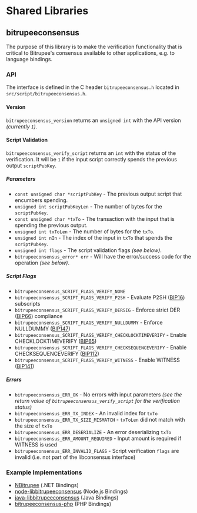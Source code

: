 Shared Libraries
================

## bitrupeeconsensus

The purpose of this library is to make the verification functionality that is critical to Bitrupee's consensus available to other applications, e.g. to language bindings.

### API

The interface is defined in the C header `bitrupeeconsensus.h` located in `src/script/bitrupeeconsensus.h`.

#### Version

`bitrupeeconsensus_version` returns an `unsigned int` with the API version *(currently `1`)*.

#### Script Validation

`bitrupeeconsensus_verify_script` returns an `int` with the status of the verification. It will be `1` if the input script correctly spends the previous output `scriptPubKey`.

##### Parameters
- `const unsigned char *scriptPubKey` - The previous output script that encumbers spending.
- `unsigned int scriptPubKeyLen` - The number of bytes for the `scriptPubKey`.
- `const unsigned char *txTo` - The transaction with the input that is spending the previous output.
- `unsigned int txToLen` - The number of bytes for the `txTo`.
- `unsigned int nIn` - The index of the input in `txTo` that spends the `scriptPubKey`.
- `unsigned int flags` - The script validation flags *(see below)*.
- `bitrupeeconsensus_error* err` - Will have the error/success code for the operation *(see below)*.

##### Script Flags
- `bitrupeeconsensus_SCRIPT_FLAGS_VERIFY_NONE`
- `bitrupeeconsensus_SCRIPT_FLAGS_VERIFY_P2SH` - Evaluate P2SH ([BIP16](https://github.com/bitrupee/bips/blob/master/bip-0016.mediawiki)) subscripts
- `bitrupeeconsensus_SCRIPT_FLAGS_VERIFY_DERSIG` - Enforce strict DER ([BIP66](https://github.com/bitrupee/bips/blob/master/bip-0066.mediawiki)) compliance
- `bitrupeeconsensus_SCRIPT_FLAGS_VERIFY_NULLDUMMY` - Enforce NULLDUMMY ([BIP147](https://github.com/bitrupee/bips/blob/master/bip-0147.mediawiki))
- `bitrupeeconsensus_SCRIPT_FLAGS_VERIFY_CHECKLOCKTIMEVERIFY` - Enable CHECKLOCKTIMEVERIFY ([BIP65](https://github.com/bitrupee/bips/blob/master/bip-0065.mediawiki))
- `bitrupeeconsensus_SCRIPT_FLAGS_VERIFY_CHECKSEQUENCEVERIFY` - Enable CHECKSEQUENCEVERIFY ([BIP112](https://github.com/bitrupee/bips/blob/master/bip-0112.mediawiki))
- `bitrupeeconsensus_SCRIPT_FLAGS_VERIFY_WITNESS` - Enable WITNESS ([BIP141](https://github.com/bitrupee/bips/blob/master/bip-0141.mediawiki))

##### Errors
- `bitrupeeconsensus_ERR_OK` - No errors with input parameters *(see the return value of `bitrupeeconsensus_verify_script` for the verification status)*
- `bitrupeeconsensus_ERR_TX_INDEX` - An invalid index for `txTo`
- `bitrupeeconsensus_ERR_TX_SIZE_MISMATCH` - `txToLen` did not match with the size of `txTo`
- `bitrupeeconsensus_ERR_DESERIALIZE` - An error deserializing `txTo`
- `bitrupeeconsensus_ERR_AMOUNT_REQUIRED` - Input amount is required if WITNESS is used
- `bitrupeeconsensus_ERR_INVALID_FLAGS` - Script verification `flags` are invalid (i.e. not part of the libconsensus interface)

### Example Implementations
- [NBitrupee](https://github.com/MetacoSA/NBitrupee/blob/5e1055cd7c4186dee4227c344af8892aea54faec/NBitrupee/Script.cs#L979-#L1031) (.NET Bindings)
- [node-libbitrupeeconsensus](https://github.com/bitpay/node-libbitrupeeconsensus) (Node.js Bindings)
- [java-libbitrupeeconsensus](https://github.com/dexX7/java-libbitrupeeconsensus) (Java Bindings)
- [bitrupeeconsensus-php](https://github.com/Bit-Wasp/bitrupeeconsensus-php) (PHP Bindings)

